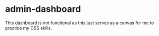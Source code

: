 # admin-dashboard
This dashboard is not functional as this just serves as a canvas for me to practice my CSS skills.
